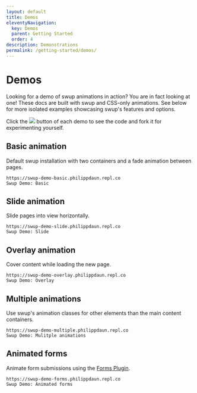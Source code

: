 ```yaml
---
layout: default
title: Demos
eleventyNavigation:
  key: Demos
  parent: Getting Started
  order: 4
description: Demonstrations
permalink: /getting-started/demos/
---
```


# Demos

Looking for a demo of swup animations in action? You are in fact looking at one! These docs are built
with swup and CSS-only animations. See below for more isolated examples showcasing swup's
features and options.

Click the <img src="https://replit.com/badge?theme=dark&variant=small&caption=Try%20with%20Replit"> button
of each demo to see the code and fork it for experimenting yourself.

<!-- <div class="demo">
  <div class="fake-browser">
    <div class="fake-browser-header">
      <div class="action-btns">
        <span></span>
        <span></span>
        <span></span>
      </div>
      <div class="address-bar">
        swup-demo-basic.philippdaun.repl.co
      </div>
      <div class="setting-more">
        <span class="more-btn"></span>
      </div>
    </div>
    <div class="fake-window-body">
      <iframe src="https://codepen.io" frameborder="0"></iframe>
    </div>
  </div>
</div> -->

## Basic animation

Default swup installation with two containers and a fade animation between pages.

```repl
https://swup-demo-basic.philippdaun.repl.co
Swup Demo: Basic
```

## Slide animation

Slide pages into view horizontally.

```repl
https://swup-demo-slide.philippdaun.repl.co
Swup Demo: Slide
```

## Overlay animation

Cover content while loading the new page.

```repl
https://swup-demo-overlay.philippdaun.repl.co
Swup Demo: Overlay
```

## Multiple animations

Use swup's animation classes for other elements than the main content containers.

```repl
https://swup-demo-multiple.philippdaun.repl.co
Swup Demo: Mulitple animations
```

## Animated forms

Animate form submissions using the [Forms Plugin](/plugins/forms-plugin/).

```repl
https://swup-demo-forms.philippdaun.repl.co
Swup Demo: Animated forms
```
